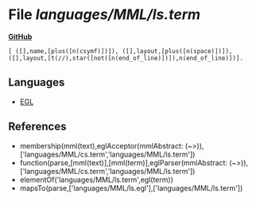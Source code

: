 # File _languages/MML/ls.term_
**[GitHub](https://github.com/softlang/yas/blob/master/languages/MML/ls.term)**
```
[ ([],name,[plus([n(csymf)])]), ([],layout,[plus([n(space)])]), ([],layout,[t(//),star([not([n(end_of_line)])]),n(end_of_line)])].
```

## Languages
* [EGL](../languages/EGL.md)

## References
* membership(mml(text),eglAcceptor(mmlAbstract: (~>)),['languages/MML/cs.term','languages/MML/ls.term'])
* function(parse,[mml(text)],[mml(term)],eglParser(mmlAbstract: (~>)),['languages/MML/cs.term','languages/MML/ls.term'])
* elementOf('languages/MML/ls.term',egl(term))
* mapsTo(parse,['languages/MML/ls.egl'],['languages/MML/ls.term'])
